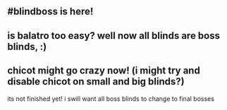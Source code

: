 #blindboss is here!
--------
is balatro too easy? well now all blinds are boss blinds, :)
------
chicot might go crazy now! (i might try and disable chicot on small and big blinds?)
------
its not finished yet! i swill want all boss blinds to change to final bosses
